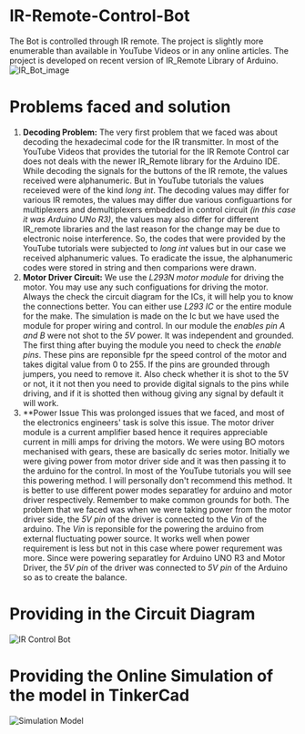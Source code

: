 # IR-Remote-Control-Bot
The Bot is controlled through IR remote. The project is slightly more enumerable than available in YouTube Videos or in any online articles. The project is developed on recent  version of IR_Remote Library of Arduino.
![IR_Bot_image](https://github.com/Aarid696/IR-Remote-Control-Bot/assets/79322886/58094a5f-dfee-4221-94f9-77a494292bf2)

# Problems faced and solution
1. **Decoding Problem:** The very first problem that we faced was about decoding the hexadecimal code for the IR transmitter. In most of the YouTube Videos that provides the tutorial for the IR Remote Control car does not deals with the newer IR_Remote library for the Arduino IDE. While decoding the signals for the buttons of the IR remote, the values received were alphanumeric. But in YouTube tutorials the values receieved were of the kind _long int_. The decoding values may differ for various IR remotes, the values may differ due various configuartions for multiplexers and demultiplexers embedded in control circuit _(in this case it was Arduino UNo R3)_, the values may also differ for different IR_remote libraries and the last reason for the change may be due to electronic noise interference. So, the codes that were provided by the YouTube tutorials were subjected to _long int_ values but in our case we received alphanumeric values. To eradicate the issue, the alphanumeric codes were stored in string and then comparions were drawn.
2. **Motor Driver Circuit:** We use the _L293N motor module_ for driving the motor. You may use any such configuations for driving the motor. Always the check the circuit diagram for the ICs, it will help you to know the connections better. You can either use _L293 IC_ or the entire module for the make. The simulation is made on the Ic but we have used the module for proper wiring and control. In our module the _enables pin A and B_ were not shot to the _5V_ power. It was independent and grounded. The first thing after buying the module you need to check the _enable pins_. These pins are reponsible fpr the speed control of the motor and takes digital value from 0 to 255. If the pins are grounded through jumpers, you need to remove it. Also check whether it is shot to the 5V or not, it it not then you need to provide digital signals to the pins while driving, and if it is shotted then withoug giving any signal by default it will work.
3. **Power Issue This was prolonged issues that we faced, and most of the electronics engineers' task is solve this issue. The motor driver module is a current amplifier based hence it requires appreciable current in milli amps for driving the motors. We were using BO motors mechanised with gears, these are basically dc series motor. Initially we were giving power from motor driver side and it was then passing it to the arduino for the control. In most of the YouTube tutorials you will see this powering method. I will personally don't recommend this method. It is better to use different power modes separatley for arduino and motor driver respectively. Remember to make common grounds for both. The problem that we faced was when we were taking power from the motor driver side, the _5V pin_ of the driver is connected to the _Vin_ of the arduino. The _Vin_ is reponsible for the powering the arduino from external fluctuating power source. It works well when power requirement is less but not in this case where power requrement was more. Since were powering separatley for Arduino UNO R3 and Motor Driver, the _5V pin_ of the driver was connected to _5V pin_ of the Arduino so as to create the balance.

# Providing in the Circuit Diagram

![IR Control Bot](https://github.com/Aarid696/IR-Remote-Control-Bot/assets/79322886/5e7644ff-2eb7-4527-b347-8e9741704fa3)

# Providing the Online Simulation of the model in TinkerCad
![Simulation Model](https://www.tinkercad.com/things/iiatNcfxgB7?sharecode=lZWnj-Vrb6yM29YGcNTwWRZlOoy62q2tkW0FbuxOUZE) 
